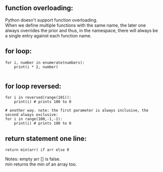 

## function overloading:
Python doesn't support function overloading.  
When we define multiple functions with the same name, the later one always overrides the prior and thus, in the namespace, there will always be a single entry against each function name.


## for loop: 
```
for i, number in enumerate(numbers):
    print(i * 2, number)
    
```

## for loop reversed:
```
for i in reversed(range(101)):
    print(i) # prints 100 to 0 

# another way. note: the first parameter is always inclusive, the second always exclusive:    
for i in range(100,-1,-1):
    print(i) # prints 100 to 0
```

## return statement one line:
```
return min(arr) if arr else 0
```
Notes: empty arr [] is false.  
min returns the min of an array too. 
